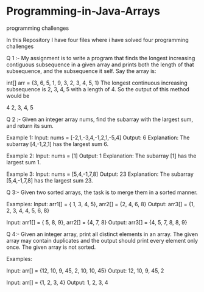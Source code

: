 # Programming-in-Java-Arrays
programming challenges

In this Repository I have four files where i have solved four programming challenges

Q 1 :- My assignment is to write a program that finds the longest increasing contiguous subsequence in a given array and prints both the length of that subsequence, and the subsequence it self. Say the array is:

int[] arr = {3, 6, 5, 1, 9, 3, 2, 3, 4, 5, 1} The longest continuous increasing subsequence is 2, 3, 4, 5 with a length of 4. So the output of this method would be

4 2, 3, 4, 5

Q 2 :- Given an integer array nums, find the subarray with the largest sum, and return its sum.

Example 1: Input: nums = [-2,1,-3,4,-1,2,1,-5,4] Output: 6 Explanation: The subarray [4,-1,2,1] has the largest sum 6.

Example 2: Input: nums = [1] Output: 1 Explanation: The subarray [1] has the largest sum 1.

Example 3: Input: nums = [5,4,-1,7,8] Output: 23 Explanation: The subarray [5,4,-1,7,8] has the largest sum 23.

Q 3:- Given two sorted arrays, the task is to merge them in a sorted manner.

Examples: Input: arr1[] = { 1, 3, 4, 5}, arr2[] = {2, 4, 6, 8} Output: arr3[] = {1, 2, 3, 4, 4, 5, 6, 8}

Input: arr1[] = { 5, 8, 9}, arr2[] = {4, 7, 8} Output: arr3[] = {4, 5, 7, 8, 8, 9}

Q 4:- Given an integer array, print all distinct elements in an array. The given array may contain duplicates and the output should print every element only once. The given array is not sorted.

Examples:

Input: arr[] = {12, 10, 9, 45, 2, 10, 10, 45} Output: 12, 10, 9, 45, 2

Input: arr[] = {1, 2, 3, 4} Output: 1, 2, 3, 4
